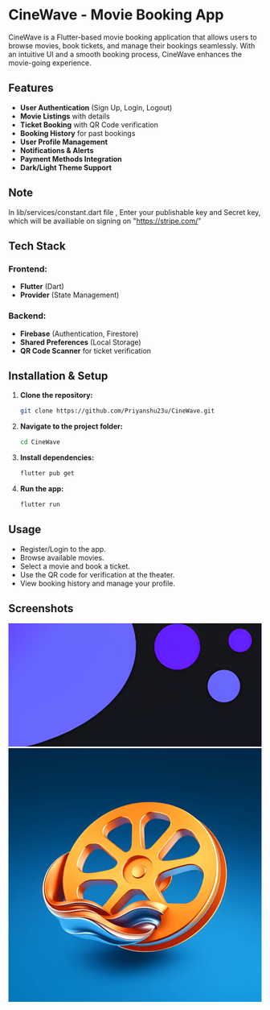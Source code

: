 # CineWave - Movie Booking App

CineWave is a Flutter-based movie booking application that allows users to browse movies, book tickets, and manage their bookings seamlessly. With an intuitive UI and a smooth booking process, CineWave enhances the movie-going experience.

## Features

- **User Authentication** (Sign Up, Login, Logout)
- **Movie Listings** with details
- **Ticket Booking** with QR Code verification
- **Booking History** for past bookings
- **User Profile Management**
- **Notifications & Alerts**
- **Payment Methods Integration**
- **Dark/Light Theme Support**

## Note
In lib/services/constant.dart file , Enter your publishable key and Secret key, which will be availiable on signing on "https://stripe.com/"

## Tech Stack

### Frontend:
- **Flutter** (Dart)
- **Provider** (State Management)

### Backend:
- **Firebase** (Authentication, Firestore)
- **Shared Preferences** (Local Storage)
- **QR Code Scanner** for ticket verification

## Installation & Setup

1. **Clone the repository:**
   ```sh
   git clone https://github.com/Priyanshu23u/CineWave.git
   ```
2. **Navigate to the project folder:**
   ```sh
   cd CineWave
   ```
3. **Install dependencies:**
   ```sh
   flutter pub get
   ```
4. **Run the app:**
   ```sh
   flutter run
   ```

## Usage

- Register/Login to the app.
- Browse available movies.
- Select a movie and book a ticket.
- Use the QR code for verification at the theater.
- View booking history and manage your profile.

## Screenshots

![Login Screen](images/signin.png)
![Movie Listings](images/icon.png)

